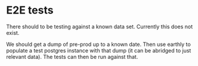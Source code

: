 # E2E tests

There should to be testing against a known data set.
Currently this does not exist.

We should get a dump of pre-prod up to a known date.
Then use earthly to populate a test postgres instance with that dump (it can be abridged to just relevant data).
The tests can then be run against that.
